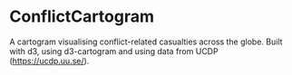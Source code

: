# ConflictCartogram
A cartogram visualising conflict-related casualties across the globe.
Built with d3, using d3-cartogram and using data from UCDP (https://ucdp.uu.se/).
